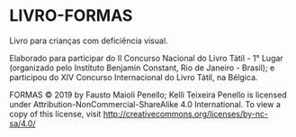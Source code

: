 # LIVRO-FORMAS

Livro para crianças com deficiência visual.

Elaborado para participar do II Concurso Nacional do Livro Tátil - 1° Lugar (organizado pelo Instituto Benjamin Constant, Rio de Janeiro - Brasil); e participou do XIV Concurso Internacional do Livro Tátil, na Bélgica.

FORMAS © 2019 by Fausto Maioli Penello; Kelli Teixeira Penello is licensed under Attribution-NonCommercial-ShareAlike 4.0 International. To view a copy of this license, visit http://creativecommons.org/licenses/by-nc-sa/4.0/
